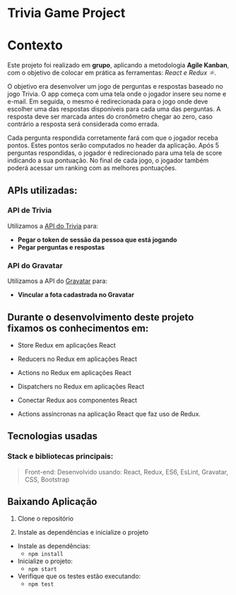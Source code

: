 # Trivia Game Project

# Contexto

Este projeto foi realizado em **grupo**, aplicando a metodologia **Agile Kanban**, com o objetivo de colocar em prática as ferramentas: _React e Redux ⚛️_.

O objetivo era desenvolver um jogo de perguntas e respostas baseado no jogo Trivia. O app começa com uma tela onde o jogador insere seu nome e e-mail. Em seguida, o mesmo é redirecionada para o jogo onde deve escolher uma das respostas disponíveis para cada uma das perguntas. A resposta deve ser marcada antes do cronômetro chegar ao zero, caso contrário a resposta será considerada como errada.

Cada pergunta respondida corretamente fará com que o jogador receba pontos. Estes pontos serão computados no header da aplicação. Após 5 perguntas respondidas, o jogador é redirecionado para uma tela de score indicando a sua pontuação. No final de cada jogo, o jogador também poderá acessar um ranking com as melhores pontuações.

## APIs utilizadas:

### API de Trivia

Utilizamos a [API do Trivia](https://opentdb.com/api_config.php) para:
-   **Pegar o token de sessão da pessoa que está jogando**
-   **Pegar perguntas e respostas**
###  API do Gravatar

Utilizamos a API do [Gravatar](https://br.gravatar.com/site/implement/images/) para:
- **Vincular a fota cadastrada no Gravatar**

## Durante o desenvolvimento deste projeto fixamos os conhecimentos em:

-   Store Redux em aplicações React
    
-   Reducers no Redux em aplicações React
    
-   Actions no Redux em aplicações React
    
-   Dispatchers no Redux em aplicações React
    
-   Conectar Redux aos componentes React
    
-   Actions assíncronas na aplicação React que faz uso de Redux.

## Tecnologias usadas

### Stack e bibliotecas principais:

> Front-end:
 Desenvolvido usando: React, Redux, ES6, EsLint, Gravatar, CSS,  Bootstrap

## Baixando Aplicação

1. Clone o repositório

2. Instale as dependências e inicialize o projeto
  * Instale as dependências:
    * `npm install`
  * Inicialize o projeto:
    * `npm start` 
  * Verifique que os testes estão executando:
    * `npm test` 
